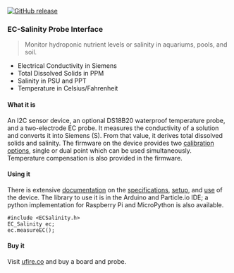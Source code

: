 [![GitHub release](https://img.shields.io/github/release/u-fire/ECSalinity.svg)]()

### EC-Salinity Probe Interface

>Monitor hydroponic nutrient levels or salinity in aquariums, pools, and soil.
* Electrical Conductivity in Siemens
* Total Dissolved Solids in PPM
* Salinity in PSU and PPT
* Temperature in Celsius/Fahrenheit

#### What it is
An I2C sensor device, an optional DS18B20 waterproof temperature probe, and a two-electrode EC probe. It measures the conductivity of a solution and converts it into Siemens (S). From that value, it derives total dissolved solids and salinity. The firmware on the device provides two [calibration options](http://ufire.co/ECSalinity/#calibration), single or dual point which can be used simultaneously. Temperature compensation is also provided in the firmware.

#### Using it
There is extensive [documentation](http://ufire.co/ECSalinity/) on the [specifications](http://ufire.co/ECSalinity/#characteristics), [setup](http://ufire.co/ECSalinity/#getting-started), and [use](http://ufire.co/ECSalinity/#use) of the device. The library to use it is in the Arduino and Particle.io IDE; a python implementation for Raspberry Pi and MicroPython is also available.

~~~
#include <ECSalinity.h>
EC_Salinity ec;
ec.measureEC();
~~~

#### Buy it
Visit [ufire.co](http://ufire.co) and buy a board and probe.
